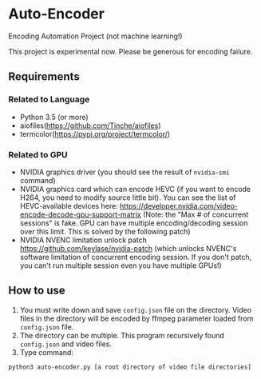 # Auto-Encoder
Encoding Automation Project (not machine learning!)

This project is experimental now. Please be generous for encoding failure.

## Requirements
### Related to Language 
- Python 3.5 (or more)
- aiofiles(https://github.com/Tinche/aiofiles)
- termcolor(https://pypi.org/project/termcolor/)

### Related to GPU
- NVIDIA graphics driver (you should see the result of `nvidia-smi` command)
- NVIDIA graphics card which can encode HEVC (if you want to encode H264, you need to modify source little bit). You can see the list of HEVC-available devices here: https://developer.nvidia.com/video-encode-decode-gpu-support-matrix
(Note: the "Max # of concurrent sessions" is fake. GPU can have multiple encoding/decoding session over this limit. This is solved by the following patch)
- NVIDIA NVENC limitation unlock patch https://github.com/keylase/nvidia-patch (which unlocks NVENC's software limitation of concurrent encoding session. If you don't patch, you can't run multiple session even you have multiple GPUs!)

## How to use
1. You must write down and save `config.json` file on the directory. Video files in the directory will be encoded by ffmpeg parameter loaded from `config.json` file.
2. The directory can be multiple. This program recursively found `config.json` and video files.
3. Type command:
```bash
python3 auto-encoder.py [a root directory of video file directories]
```
